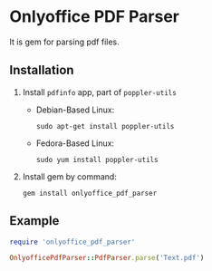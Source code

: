 # Onlyoffice PDF Parser

It is gem for parsing pdf files.

## Installation

1. Install `pdfinfo` app, part of `poppler-utils`

   * Debian-Based Linux:

       ```shell script
       sudo apt-get install poppler-utils
       ```

   * Fedora-Based Linux:

       ```shell script
       sudo yum install poppler-utils
       ```  

2. Install gem by command:

    ```shell script
    gem install onlyoffice_pdf_parser
    ```

## Example

```ruby
require 'onlyoffice_pdf_parser'

OnlyofficePdfParser::PdfParser.parse('Text.pdf')

```
